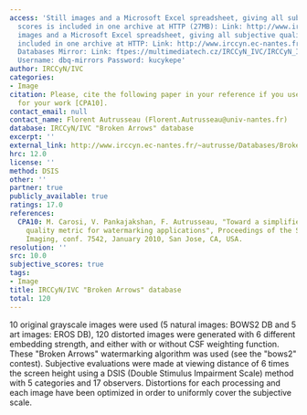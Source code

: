 ```yaml
---
access: 'Still images and a Microsoft Excel spreadsheet, giving all subjective quality
  scores is included in one archive at HTTP (27MB): Link: http://www.irccyn.ec-nantes.fr/~autrusse/Databases/BrokenArrows/BA_SubjExp.zip  Still
  images and a Microsoft Excel spreadsheet, giving all subjective quality scores is
  included in one archive at HTTP: Link: http://www.irccyn.ec-nantes.fr/~autrusse/Databases/BrokenArrows/BA_SubjExp.zip  Qualinet
  Databases Mirror: Link: ftpes://multimediatech.cz/IRCCyN_IVC/IRCCyN_IVC_BrokenArrows
  Username: dbq-mirrors Password: kucykepe'
author: IRCCyN/IVC
categories:
- Image
citation: Please, cite the following paper in your reference if you use this database
  for your work [CPA10].
contact_email: null
contact_name: Florent Autrusseau (Florent.Autrusseau@univ-nantes.fr)
database: IRCCyN/IVC "Broken Arrows" database
excerpt: ''
external_link: http://www.irccyn.ec-nantes.fr/~autrusse/Databases/BrokenArrows/
hrc: 12.0
license: ''
method: DSIS
other: ''
partner: true
publicly_available: true
ratings: 17.0
references:
  CPA10: M. Carosi, V. Pankajakshan, F. Autrusseau, "Toward a simplified perceptual
    quality metric for watermarking applications", Proceedings of the SPIE Electronic
    Imaging, conf. 7542, January 2010, San Jose, CA, USA.
resolution: ''
src: 10.0
subjective_scores: true
tags:
- Image
title: IRCCyN/IVC "Broken Arrows" database
total: 120
---
```


10 original grayscale images were used (5 natural images: BOWS2 DB and 5 art images: EROS DB), 120 distorted images were generated with 6 different embedding strength, and either with or without CSF weighting function. These "Broken Arrows" watermarking algorithm was used (see the "bows2" contest). Subjective evaluations were made at viewing distance of 6 times the screen height using a DSIS (Double Stimulus Impairment Scale) method with 5 categories and 17 observers. Distortions for each processing and each image have been optimized in order to uniformly cover the subjective scale.